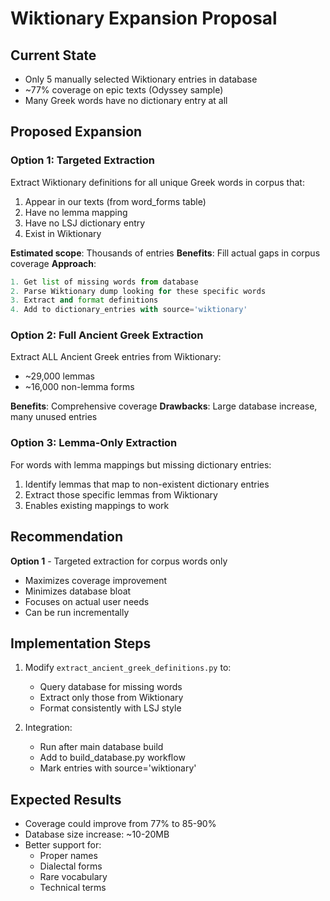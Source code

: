 # Wiktionary Expansion Proposal

## Current State
- Only 5 manually selected Wiktionary entries in database
- ~77% coverage on epic texts (Odyssey sample)
- Many Greek words have no dictionary entry at all

## Proposed Expansion

### Option 1: Targeted Extraction
Extract Wiktionary definitions for all unique Greek words in corpus that:
1. Appear in our texts (from word_forms table)
2. Have no lemma mapping
3. Have no LSJ dictionary entry
4. Exist in Wiktionary

**Estimated scope**: Thousands of entries
**Benefits**: Fill actual gaps in corpus coverage
**Approach**:
```python
1. Get list of missing words from database
2. Parse Wiktionary dump looking for these specific words
3. Extract and format definitions
4. Add to dictionary_entries with source='wiktionary'
```

### Option 2: Full Ancient Greek Extraction
Extract ALL Ancient Greek entries from Wiktionary:
- ~29,000 lemmas
- ~16,000 non-lemma forms

**Benefits**: Comprehensive coverage
**Drawbacks**: Large database increase, many unused entries

### Option 3: Lemma-Only Extraction
For words with lemma mappings but missing dictionary entries:
1. Identify lemmas that map to non-existent dictionary entries
2. Extract those specific lemmas from Wiktionary
3. Enables existing mappings to work

## Recommendation
**Option 1** - Targeted extraction for corpus words only
- Maximizes coverage improvement
- Minimizes database bloat
- Focuses on actual user needs
- Can be run incrementally

## Implementation Steps
1. Modify `extract_ancient_greek_definitions.py` to:
   - Query database for missing words
   - Extract only those from Wiktionary
   - Format consistently with LSJ style
   
2. Integration:
   - Run after main database build
   - Add to build_database.py workflow
   - Mark entries with source='wiktionary'

## Expected Results
- Coverage could improve from 77% to 85-90%
- Database size increase: ~10-20MB
- Better support for:
  - Proper names
  - Dialectal forms
  - Rare vocabulary
  - Technical terms